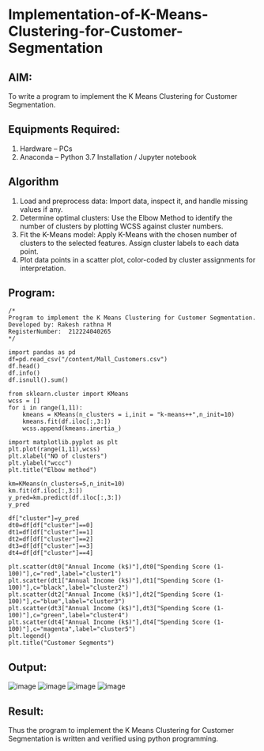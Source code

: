 # Implementation-of-K-Means-Clustering-for-Customer-Segmentation

## AIM:
To write a program to implement the K Means Clustering for Customer Segmentation.

## Equipments Required:
1. Hardware – PCs
2. Anaconda – Python 3.7 Installation / Jupyter notebook

## Algorithm
1. Load and preprocess data: Import data, inspect it, and handle missing values if any.
2. Determine optimal clusters: Use the Elbow Method to identify the number of clusters by plotting WCSS against cluster numbers.
3. Fit the K-Means model: Apply K-Means with the chosen number of clusters to the selected features.
Assign cluster labels to each data point.
4. Plot data points in a scatter plot, color-coded by cluster assignments for interpretation. 

## Program:
```
/*
Program to implement the K Means Clustering for Customer Segmentation.
Developed by: Rakesh rathna M
RegisterNumber:  212224040265
*/
```
```
import pandas as pd
df=pd.read_csv("/content/Mall_Customers.csv")
df.head()
df.info()
df.isnull().sum()
```
```
from sklearn.cluster import KMeans
wcss = []
for i in range(1,11):
    kmeans = KMeans(n_clusters = i,init = "k-means++",n_init=10)
    kmeans.fit(df.iloc[:,3:])
    wcss.append(kmeans.inertia_)
```
```
import matplotlib.pyplot as plt
plt.plot(range(1,11),wcss)
plt.xlabel("NO of clusters")
plt.ylabel("wccc")
plt.title("Elbow method")
```
```
km=KMeans(n_clusters=5,n_init=10)
km.fit(df.iloc[:,3:])
y_pred=km.predict(df.iloc[:,3:])
y_pred
```
```
df["cluster"]=y_pred
dt0=df[df["cluster"]==0]
dt1=df[df["cluster"]==1]
dt2=df[df["cluster"]==2]
dt3=df[df["cluster"]==3]
dt4=df[df["cluster"]==4]
```
```
plt.scatter(dt0["Annual Income (k$)"],dt0["Spending Score (1-100)"],c="red",label="cluster1")
plt.scatter(dt1["Annual Income (k$)"],dt1["Spending Score (1-100)"],c="black",label="cluster2")
plt.scatter(dt2["Annual Income (k$)"],dt2["Spending Score (1-100)"],c="blue",label="cluster3")
plt.scatter(dt3["Annual Income (k$)"],dt3["Spending Score (1-100)"],c="green",label="cluster4")
plt.scatter(dt4["Annual Income (k$)"],dt4["Spending Score (1-100)"],c="magenta",label="cluster5")
plt.legend()
plt.title("Customer Segments")
```

## Output:
![image](https://github.com/user-attachments/assets/57ce8e5c-72ba-4432-b80a-0a6063c6f0ca)
![image](https://github.com/user-attachments/assets/7d2a8466-dda5-4607-b25b-473f0cc77901)
![image](https://github.com/user-attachments/assets/0ba0cf86-97d3-45e5-818f-1db538d2fc4e)
![image](https://github.com/user-attachments/assets/a00cc960-7f33-44d9-970d-3889e033b9f9)



## Result:
Thus the program to implement the K Means Clustering for Customer Segmentation is written and verified using python programming.
